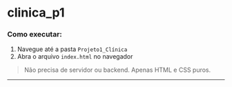 # clinica_p1
### Como executar:
1. Navegue até a pasta `Projeto1_Clínica`
2. Abra o arquivo `index.html` no navegador

> Não precisa de servidor ou backend. Apenas HTML e CSS puros.

---
